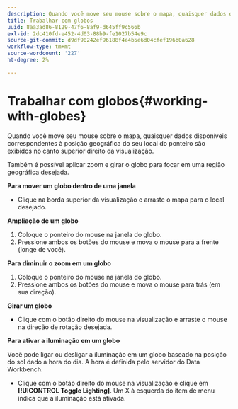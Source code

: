 ```yaml
---
description: Quando você move seu mouse sobre o mapa, quaisquer dados disponíveis correspondentes à posição geográfica do seu local do ponteiro são exibidos no canto superior direito da visualização.
title: Trabalhar com globos
uuid: 8aa3ad86-8129-47f6-8af9-d645ff9c566b
exl-id: 2dc410fd-e452-4d03-88b9-fe1027b54e9c
source-git-commit: d9df90242ef96188f4e4b5e6d04cfef196b0a628
workflow-type: tm+mt
source-wordcount: '227'
ht-degree: 2%

---
```


# Trabalhar com globos{#working-with-globes}

Quando você move seu mouse sobre o mapa, quaisquer dados disponíveis correspondentes à posição geográfica do seu local do ponteiro são exibidos no canto superior direito da visualização.

Também é possível aplicar zoom e girar o globo para focar em uma região geográfica desejada.

**Para mover um globo dentro de uma janela**

* Clique na borda superior da visualização e arraste o mapa para o local desejado.

**Ampliação de um globo**

1. Coloque o ponteiro do mouse na janela do globo.
1. Pressione ambos os botões do mouse e mova o mouse para a frente (longe de você).

**Para diminuir o zoom em um globo**

1. Coloque o ponteiro do mouse na janela do globo.
1. Pressione ambos os botões do mouse e mova o mouse para trás (em sua direção).

**Girar um globo**

* Clique com o botão direito do mouse na visualização e arraste o mouse na direção de rotação desejada.

**Para ativar a iluminação em um globo**

Você pode ligar ou desligar a iluminação em um globo baseado na posição do sol dado a hora do dia. A hora é definida pelo servidor do Data Workbench.

* Clique com o botão direito do mouse na visualização e clique em **[!UICONTROL Toggle Lighting]**. Um X à esquerda do item de menu indica que a iluminação está ativada.
